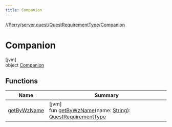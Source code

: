```yaml
---
title: Companion
---
```

//[Perry](../../../../index.html)/[server.quest](../../index.html)/[QuestRequirementType](../index.html)/[Companion](index.html)



# Companion



[jvm]\
object [Companion](index.html)



## Functions


| Name | Summary |
|---|---|
| [getByWzName](get-by-wz-name.html) | [jvm]<br>fun [getByWzName](get-by-wz-name.html)(name: [String](https://kotlinlang.org/api/latest/jvm/stdlib/kotlin/-string/index.html)): [QuestRequirementType](../index.html) |

